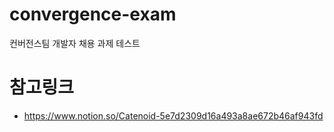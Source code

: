 # convergence-exam
컨버전스팀 개발자 채용 과제 테스트

# 참고링크
- https://www.notion.so/Catenoid-5e7d2309d16a493a8ae672b46af943fd

<!-- ## question 1
- 사용자 리스트가 들어있는 json 파일이 있습니다.
- src/data/user.js
- 사용자 리스트의 json Array는 다음과 같습니다.
```
[
  {
    id: 'hong3333',
    name: '홍길동',
    company: '카테노이드',
    age: 50,
  },
  {
    id: 'bak2220',
    name: '백한결',
    company: '카테노이드',
    age: 20,
  },
  {
    id: 'hwang0002',
    name: '황정은',
    company: '카테노이드',
    age: 30,
  },
  {
    id: 'hong3332',
    name: '홍만세',
    company: '카테노이드',
    age: 22,
  },
  {
    id: 'sora0002',
    name: '전소라',
    company: '카테노이드',
    age: 31,
  },
  {
    id: 'ha002313',
    name: '하새벽',
    company: '오리온',
    age: 31,
  },
  {
    id: 'yang0003',
    name: '양다솜',
    company: '카테노이드',
    age: 41,
  },
  {
    id: 'yang0004',
    name: '양현종',
    company: '카테노이드',
    age: 51,
  },
];
```
- 조건 1) 사용자중 나이(age)가 30세를 초과 하는 사용자를 찾습니다.
- 조건 2) 위 1번 조건에 해당하는 id의 문자를 반대로 뒤집고 nickname 속성을 새로 추가 하여 출력합니다.
- 출력 예) GET http://172.16.148.6:3000/question1
```
[
  {
    'id': 'hong3333',
    'name': '홍길동',
    'company': '카테노이드',
    'age': 50,
    'nickname': '3333gnoh',
  },
  {
    'id': 'sora0002',
    'name': '전소라',
    'company': '카테노이드',
    'age': 31,
    'nickname': '2000aros',
  },
  {
    'id': 'ha002313',
    'name': '하새벽',
    'company': '오리온',
    'age': 31,
    'nickname': '313200ah',
  },
  {
    'id': 'yang0003',
    'name': '양다솜',
    'company': '카테노이드',
    'age': 41,
    'nickname': '3000gnay',
  },
  {
    'id': 'yang0004',
    'name': '양현종',
    'company': '카테노이드',
    'age': 51,
    'nickname': '4000gnay',
  },
];
```

## question 2
- 사용자 리스트가 들어있는 json 파일이 있습니다.
- src/data/user.js
- 사용자 리스트의 json Array는 다음과 같습니다.
```
[
  {
    id: 'hong3333',
    name: '홍길동',
    company: '카테노이드',
    age: 50,
  },
  {
    id: 'bak2220',
    name: '백한결',
    company: '카테노이드',
    age: 20,
  },
  {
    id: 'hwang0002',
    name: '황정은',
    company: '카테노이드',
    age: 30,
  },
  {
    id: 'hong3332',
    name: '홍만세',
    company: '카테노이드',
    age: 22,
  },
  {
    id: 'sora0002',
    name: '전소라',
    company: '카테노이드',
    age: 31,
  },
  {
    id: 'ha002313',
    name: '하새벽',
    company: '오리온',
    age: 31,
  },
  {
    id: 'yang0003',
    name: '양다솜',
    company: '카테노이드',
    age: 41,
  },
  {
    id: 'yang0004',
    name: '양현종',
    company: '카테노이드',
    age: 51,
  },
];
```
- 사용자중 id : yang0004에 해당하는 사용자를 찾아 리턴하는 API를 만들어야 합니다.
- API Route 규칙은 아래와 같이 정의 하고자 합니다.
- GET http://172.16.148.6:3000/question2/yang0004
- 누군가 개발을 진행 하였으나 중도에 포기 하여 나머지를 완성하면 됩니다.
- 참고 1) 기존 코드를 수정 하여 만들어 주세요.
- 참고 2) 기존 코드가 맘에 안들거나 더 좋은 생각이 있다면 새로 구현 하여도 됩니다.
- 출력 예) http://172.16.148.6:3000/question2/yang0004
```
{
  id: 'yang0004',
  name: '양현종',
  company: '카테노이드',
  age: 51,
}
``` -->